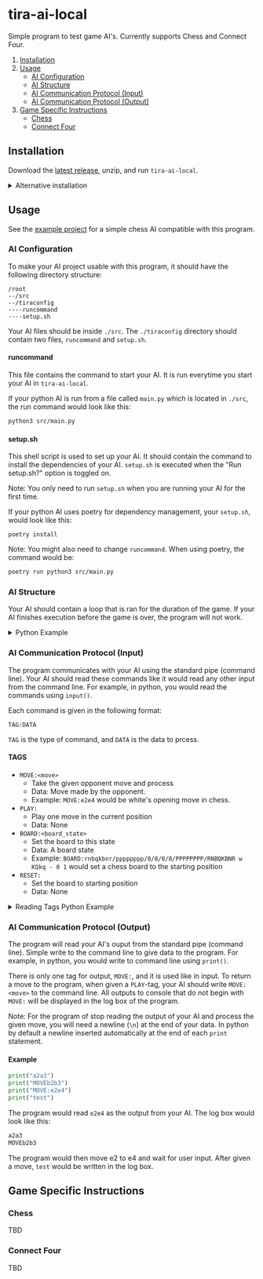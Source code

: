 # tira-ai-local

Simple program to test game AI's. Currently supports Chess and Connect Four.

1. [Installation](#installation)
2. [Usage](#usage)
    - [AI Configuration](#ai-configuration)
    - [AI Structure](#ai-structure)
    - [AI Communication Protocol (Input)](#ai-communication-protocol-input)
    - [AI Communication Protocol (Output)](#ai-communication-protocol-output)
3. [Game Specific Instructions](#game-specific-instructions)
    - [Chess](#chess)
    - [Connect Four](#connect-four)

## Installation

Download the [latest release](https://github.com/game-ai-platform-team/tira-ai-local/releases), unzip, and run `tira-ai-local`.

<details>
    <summary>Alternative installation</summary>

#### Requirements

-   [python](https://www.python.org/) 3.10 or newer
-   [Node.js](https://nodejs.org/en/download/current)
-   [poetry](https://python-poetry.org/docs/#installation)

#### Installation steps

1. Clone the repository
    ```bash
    git clone https://github.com/game-ai-platform-team/tira-ai-local.git
    ```
2. Navigate to `./background-service`
    ```bash
    cd tira-ai-local/background-service
    ```
3. Install the requirements with poetry
    ```bash
    poetry install
    ```
4. Build the background service
    ```bash
    poetry run invoke build
    ```
5. Navigate to `./app`
    ```bash
    cd ../app
    ```
6. Install the requirements with npm
    ```bash
    npm install
    ```
7. Start the program
    ```bash
    npm start
    ```

If you make any changes to the background service, you will have to build it again. If you want your changes to immediately take effect, instead of building the background service, you can also start it separately from the main app. In this case, open two terminals, one in `./app` and one in `./background-service`.

1. In `./background-service` run
    ```bash
    poetry run python3 src/app.py
    ```
2. Then in `./app` run
    ```bash
    npm start
    ```

#### Building

1. In `./background-service` run
    ```bash
    poetry run invoke build
    ```
2. In `./app` run
    ```bash
    npm run make
    ```

You can find the built program in `./app/out`

</details>

## Usage

See the [example project](https://github.com/game-ai-platform-team/stupid-chess-ai) for a simple chess AI compatible with this program.

### AI Configuration

To make your AI project usable with this program, it should have the following directory structure:

```
/root
--/src
--/tiraconfig
----runcommand
----setup.sh
```

Your AI files should be inside `./src`. The `./tiraconfig` directory should contain two files, `runcommand` and `setup.sh`.

#### runcommand

This file contains the command to start your AI. It is run everytime you start your AI in `tira-ai-local`.

If your python AI is run from a file called `main.py` which is located in `./src`, the run command would look like this:

```bash
python3 src/main.py
```

#### setup.sh

This shell script is used to set up your AI. It should contain the command to install the dependencies of your AI. `setup.sh` is executed when the "Run setup.sh?" option is toggled on.

Note: You only need to run `setup.sh` when you are running your AI for the first time.

If your python AI uses poetry for dependency management, your `setup.sh`, would look like this:

```shell
poetry install
```

Note: You might also need to change `runcommand`. When using poetry, the command would be:

```bash
poetry run python3 src/main.py
```

### AI Structure

Your AI should contain a loop that is ran for the duration of the game. If your AI finishes execution before the game is over, the program will not work.

<details>
    <summary>Python Example</summary>

```python
def main()
    while True:
        # Read inputs and write outputs

if __name__ == "__main__":
    main()
```

</details>

### AI Communication Protocol (Input)

The program communicates with your AI using the standard pipe (command line). Your AI should read these commands like it would read any other input from the command line. For example, in python, you would read the commands using `input()`.

Each command is given in the following format:

```
TAG:DATA
```

`TAG` is the type of command, and `DATA` is the data to prcess.

#### TAGS

-   `MOVE:<move>`
    -   Take the given opponent move and process
    -   Data: Move made by the opponent.
    -   Example: `MOVE:e2e4` would be white's opening move in chess.
-   `PLAY:`
    -   Play one move in the current position
    -   Data: None
-   `BOARD:<board_state>`
    -   Set the board to this state
    -   Data: A board state
    -   Example: `BOARD:rnbqkbnr/pppppppp/8/8/8/8/PPPPPPPP/RNBQKBNR w KQkq - 0 1` would set a chess board to the starting position
-   `RESET:`
    -   Set the board to starting position
    -   Data: None

<details>
    <summary>Reading Tags Python Example</summary>

```python
def main():
    while True:
        tag_data = input().split(":")
        tag = tag_data[0]
        data = tag_data[1]

        if tag == "MOVE":
            # handle opponent move
        elif tag == "PLAY":
            # find best move and print it
        elif tag == "BOARD":
            # set the board to data
        elif tag == "RESET":
            # set the board to starting position
```

</details>

### AI Communication Protocol (Output)

The program will read your AI's ouput from the standard pipe (command line). Simple write to the command line to give data to the program. For example, in python, you would write to command line using `print()`.

There is only one tag for output, `MOVE:`, and it is used like in input. To return a move to the program, when given a `PLAY`-tag, your AI should write `MOVE:<move>` to the command line. All outputs to console that do not begin with `MOVE:` will be displayed in the log box of the program.

Note: For the program of stop reading the output of your AI and process the given move, you will need a newline (`\n`) at the end of your data. In python by default a newline inserted automatically at the end of each `print` statement.

#### Example

```python
print("a2a3")
print("MOVEb2b3")
print("MOVE:e2e4")
print("test")
```

The program would read `e2e4` as the output from your AI. The log box would look like this:

```python
a2a3
MOVEb2b3
```

The program would then move e2 to e4 and wait for user input. After given a move, `test` would be written in the log box.

## Game Specific Instructions

### Chess

TBD

### Connect Four

TBD
